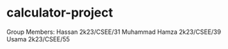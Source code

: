 # calculator-project
Group Members:
Hassan 2k23/CSEE/31
Muhammad Hamza 2k23/CSEE/39
Usama 2k23/CSEE/55
